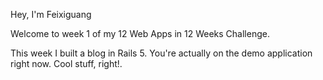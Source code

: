 Hey, I'm Feixiguang

Welcome to week 1 of my 12 Web Apps in 12 Weeks Challenge.

This week I built a blog in Rails 5. You're actually on the demo application right now.
   Cool stuff, right!.
